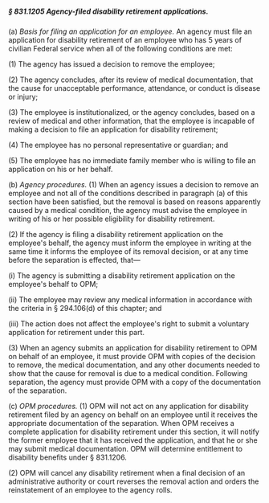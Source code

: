 ##### § 831.1205 Agency-filed disability retirement applications. #####

(a) *Basis for filing an application for an employee.* An agency must file an application for disability retirement of an employee who has 5 years of civilian Federal service when all of the following conditions are met:

(1) The agency has issued a decision to remove the employee;

(2) The agency concludes, after its review of medical documentation, that the cause for unacceptable performance, attendance, or conduct is disease or injury;

(3) The employee is institutionalized, or the agency concludes, based on a review of medical and other information, that the employee is incapable of making a decision to file an application for disability retirement;

(4) The employee has no personal representative or guardian; and

(5) The employee has no immediate family member who is willing to file an application on his or her behalf.

(b) *Agency procedures.* (1) When an agency issues a decision to remove an employee and not all of the conditions described in paragraph (a) of this section have been satisfied, but the removal is based on reasons apparently caused by a medical condition, the agency must advise the employee in writing of his or her possible eligibility for disability retirement.

(2) If the agency is filing a disability retirement application on the employee's behalf, the agency must inform the employee in writing at the same time it informs the employee of its removal decision, or at any time before the separation is effected, that—

(i) The agency is submitting a disability retirement application on the employee's behalf to OPM;

(ii) The employee may review any medical information in accordance with the criteria in § 294.106(d) of this chapter; and

(iii) The action does not affect the employee's right to submit a voluntary application for retirement under this part.

(3) When an agency submits an application for disability retirement to OPM on behalf of an employee, it must provide OPM with copies of the decision to remove, the medical documentation, and any other documents needed to show that the cause for removal is due to a medical condition. Following separation, the agency must provide OPM with a copy of the documentation of the separation.

(c) *OPM procedures.* (1) OPM will not act on any application for disability retirement filed by an agency on behalf on an employee until it receives the appropriate documentation of the separation. When OPM receives a complete application for disability retirement under this section, it will notify the former employee that it has received the application, and that he or she may submit medical documentation. OPM will determine entitlement to disability benefits under § 831.1206.

(2) OPM will cancel any disability retirement when a final decision of an administrative authority or court reverses the removal action and orders the reinstatement of an employee to the agency rolls.